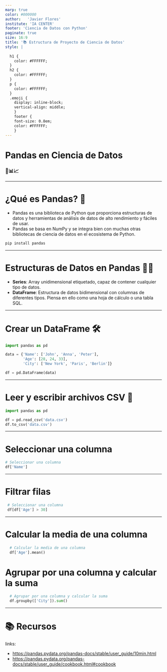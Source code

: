 ```yaml
---
marp: true
color: #000000
author:   'Javier Flores'
institute: 'IA CENTER'
footer: 'Ciencia de Datos con Python'
paginate: true
size: 16:9
title: '📚 Estructura de Proyecto de Ciencia de Datos'
style: |
 
  h1 {
    color: #FFFFFF;
  }
  h2 {
    color: #FFFFFF;
  }
  p {
    color: #FFFFFF;
  }
  .emoji {
    display: inline-block;
    vertical-align: middle;
    }
    footer {
    font-size: 0.8em;
    color: #FFFFFF;
    }
---
```


# Pandas en Ciencia de Datos
### 🐼📊📈

---

# ¿Qué es Pandas? 🐼

- Pandas es una biblioteca de Python que proporciona estructuras de datos y herramientas de análisis de datos de alto rendimiento y fáciles de usar.
- Pandas se basa en NumPy y se integra bien con muchas otras bibliotecas de ciencia de datos en el ecosistema de Python.

```bash
pip install pandas
```

---

# Estructuras de Datos en Pandas 📘📙

- **Series**: Array unidimensional etiquetado, capaz de contener cualquier tipo de datos.
- **DataFrame**: Estructura de datos bidimensional con columnas de diferentes tipos. Piensa en ello como una hoja de cálculo o una tabla SQL.

---

# Crear un DataFrame 🛠

```python
import pandas as pd

data = {'Name': ['John', 'Anna', 'Peter'],
        'Age': [28, 24, 33],
        'City': ['New York', 'Paris', 'Berlin']}

df = pd.DataFrame(data)
```
---

# Leer y escribir archivos CSV 📂

```python
import pandas as pd

df = pd.read_csv('data.csv')
df.to_csv('data.csv')
```
---
# Seleccionar una columna
  
  ```python
  # Seleccionar una columna
  df['Name']

```
---
# Filtrar filas
 ```python
  # Seleccionar una columna
  df[df['Age'] > 30]

```
---
# Calcular la media de una columna
  ```python
    # Calcular la media de una columna
    df['Age'].mean()
  
  ```

# Agrupar por una columna y calcular la suma
  ```python
    # Agrupar por una columna y calcular la suma
    df.groupby(['City']).sum()
  
  ```
---
# 📚 Recursos
  links:
  - https://pandas.pydata.org/pandas-docs/stable/user_guide/10min.html  
  - https://pandas.pydata.org/pandas-docs/stable/user_guide/cookbook.html#cookbook

  